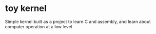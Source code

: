 # toy kernel
Simple kernel built as a project to learn C and assembly, and learn about computer operation at a low level
